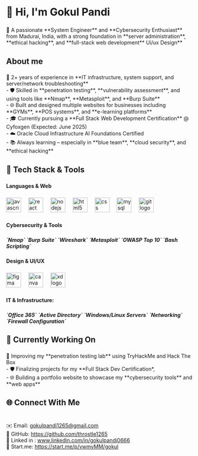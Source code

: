 <h1 align="left">👋 Hi, I'm Gokul Pandi</h1>

###

<p align="left">🚀 A passionate **System Engineer** and **Cybersecurity Enthusiast** from Madurai, India, with a strong foundation in **server administration**, **ethical hacking**, and **full-stack web development** Ui/ux Design**</p>

###

<h2 align="left">About me</h2>

###

<p align="left">🔧 2+ years of experience in **IT infrastructure, system support, and server/network troubleshooting**<br>- 🛡️ Skilled in **penetration testing**, **vulnerability assessment**, and using tools like **Nmap**, **Metasploit**, and **Burp Suite**<br>- 🌐 Built and designed multiple websites for businesses including **GYMs**, **POS systems**, and **e-learning platforms**<br>- 🎓 Currently pursuing a **Full Stack Web Development Certification** @ Cyfoxgen (Expected: June 2025)<br>- ☁️ Oracle Cloud Infrastructure AI Foundations Certified<br>- 📚 Always learning – especially in **blue team**, **cloud security**, and **ethical hacking**</p>

###

<h2 align="left">🧰 Tech Stack & Tools</h2>

###

<h4 align="left">Languages & Web</h4>

###

<div align="left">
  <img src="https://cdn.jsdelivr.net/gh/devicons/devicon/icons/javascript/javascript-original.svg" height="40" alt="javascript logo"  />
  <img width="12" />
  <img src="https://cdn.jsdelivr.net/gh/devicons/devicon/icons/react/react-original.svg" height="40" alt="react logo"  />
  <img width="12" />
  <img src="https://cdn.jsdelivr.net/gh/devicons/devicon/icons/nodejs/nodejs-original.svg" height="40" alt="nodejs logo"  />
  <img width="12" />
  <img src="https://cdn.jsdelivr.net/gh/devicons/devicon/icons/html5/html5-original.svg" height="40" alt="html5 logo"  />
  <img width="12" />
  <img src="https://cdn.jsdelivr.net/gh/devicons/devicon/icons/css3/css3-original.svg" height="40" alt="css logo"  />
  <img width="12" />
  <img src="https://cdn.jsdelivr.net/gh/devicons/devicon/icons/mysql/mysql-original.svg" height="40" alt="mysql logo"  />
  <img width="12" />
  <img src="https://cdn.jsdelivr.net/gh/devicons/devicon/icons/git/git-original.svg" height="40" alt="git logo"  />
</div>

###

<h4 align="left">Cybersecurity & Tools</h4>

###

<h5 align="left">`Nmap` `Burp Suite` `Wireshark` `Metasploit` `OWASP Top 10` `Bash Scripting`</h5>

###

<h4 align="left">Design & UI/UX</h4>

###

<div align="left">
  <img src="https://cdn.jsdelivr.net/gh/devicons/devicon/icons/figma/figma-original.svg" height="40" alt="figma logo"  />
  <img width="12" />
  <img src="https://cdn.jsdelivr.net/gh/devicons/devicon/icons/canva/canva-original.svg" height="40" alt="canva logo"  />
  <img width="12" />
  <img src="https://cdn.jsdelivr.net/gh/devicons/devicon/icons/xd/xd-plain.svg" height="40" alt="xd logo"  />
</div>

###

<h4 align="left">IT & Infrastructure:</h4>

###

<h5 align="left">`Office 365` `Active Directory` `Windows/Linux Servers` `Networking` `Firewall Configuration`</h5>

###

<h2 align="left">🧠 Currently Working On</h2>

###

<p align="left">🔧 Improving my **penetration testing lab** using TryHackMe and Hack The Box   <br>- 🛡️ Finalizing projects for my **Full Stack Dev Certification*, <br>- 🌐 Building a portfolio website to showcase my **cybersecurity tools** and **web apps**</p>

###

<h2 align="left">🌐 Connect With Me</h2>

###

 <br>✉️ Email: gokulpandi1265@gmail.com
 <br>🔗 GitHub: https://github.com/throstle1265
 <br>🔗 Linked in : www.linkedin.com/in/gokulpandi0666
 <br>🔗 Start.me: https://start.me/p/vwmyMM/gokul
